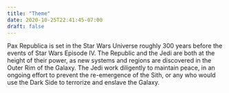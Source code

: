 ```yaml
---
title: "Theme"
date: 2020-10-25T22:41:45-07:00
draft: false
---
```

Pax Republica is set in the Star Wars Universe roughly 300 years before the events of Star Wars Episode IV. The Republic and the Jedi are both at the height of their power, as new systems and regions are discovered in the Outer Rim of the Galaxy. The Jedi work diligently to maintain peace, in an ongoing effort to prevent the re-emergence of the Sith, or any who would use the Dark Side to terrorize and enslave the Galaxy.